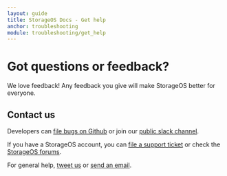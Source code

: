 ```yaml
---
layout: guide
title: StorageOS Docs - Get help
anchor: troubleshooting
module: troubleshooting/get_help
---
```


# Got questions or feedback?

We love feedback! Any feedback you give will make StorageOS better for everyone.

## Contact us

Developers can [file bugs on Github](https://github.com/storageos/storageos.github.io/pulls) or join our [public slack channel](http://slack.storageos.com).

If you have a StorageOS account, you can [file a support ticket](https://support.storageos.com/support/tickets/new) or check the [StorageOS forums](https://support.storageos.com/support/discussions).

For general help, [tweet us](https://www.twitter.com/storage_os) or [send an email](mailto:support@storageos.com).
